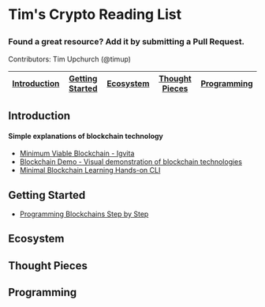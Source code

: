 # Tim's Crypto Reading List</p>
### Found a great resource? Add it by submitting a Pull Request.

Contributors: Tim Upchurch (@timup)

| [Introduction](#introduction) | [Getting Started](#getting-started) | [Ecosystem](#ecosystem) | [Thought Pieces](#thought-pieces) | [Programming](#programming)
| ------------- | ------------- | ------------- | ------------- | ------------- |


## Introduction

#### Simple explanations of blockchain technology
- [Minimum Viable Blockchain - Igvita](https://www.igvita.com/2014/05/05/minimum-viable-block-chain/)
- [Blockchain Demo - Visual demonstration of blockchain technologies](https://blockchaindemo.io)
- [Minimal Blockchain Learning Hands-on CLI](https://github.com/daxeel/blockshell)

## Getting Started
- [Programming Blockchains Step by Step](https://github.com/openblockchains/programming-blockchains-step-by-step)

## Ecosystem

## Thought Pieces

## Programming
